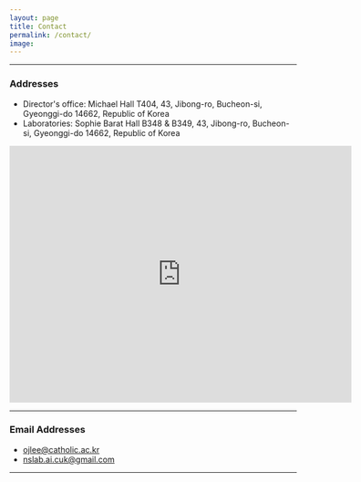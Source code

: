 ```yaml
---
layout: page
title: Contact
permalink: /contact/
image: 
---
```


***
### Addresses

* Director's office: Michael Hall T404, 43, Jibong-ro, Bucheon-si, Gyeonggi-do 14662, Republic of Korea
* Laboratories: Sophie Barat Hall B348 & B349, 43, Jibong-ro, Bucheon-si, Gyeonggi-do 14662, Republic of Korea

<div class="gmap">
  <iframe src="https://www.google.com/maps/embed?pb=!1m18!1m12!1m3!1d791.4723252778355!2d126.80200158589973!3d37.48693857838225!2m3!1f0!2f0!3f0!3m2!1i1024!2i768!4f13.1!3m3!1m2!1s0x357b62c22341bd79%3A0x13730f14a1fc72e!2z6rCA7Yao66at64yA7ZWZ6rWQIOyEseyLrOq1kOyglQ!5e0!3m2!1sko!2skr!4v1651584191104!5m2!1sko!2skr" width="600" height="450" style="border:0;" allowfullscreen="" loading="lazy" referrerpolicy="no-referrer-when-downgrade"></iframe>
</div>

***
### Email Addresses

* ojlee@catholic.ac.kr
* nslab.ai.cuk@gmail.com

***
